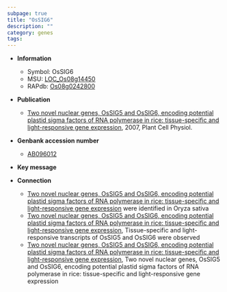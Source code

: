 ```yaml
---
subpage: true
title: "OsSIG6"
description: ""
category: genes
tags: 
---
```


* **Information**  
    + Symbol: OsSIG6  
    + MSU: [LOC_Os08g14450](http://rice.plantbiology.msu.edu/cgi-bin/ORF_infopage.cgi?orf=LOC_Os08g14450)  
    + RAPdb: [Os08g0242800](http://rapdb.dna.affrc.go.jp/viewer/gbrowse_details/irgsp1?name=Os08g0242800)  

* **Publication**  
    + [Two novel nuclear genes, OsSIG5 and OsSIG6, encoding potential plastid sigma factors of RNA polymerase in rice: tissue-specific and light-responsive gene expression](http://www.ncbi.nlm.nih.gov/pubmed?term=Two+novel+nuclear+genes,+OsSIG5+and+OsSIG6,+encoding+potential+plastid+sigma+factors+of+RNA+polymerase+in+rice:+tissue-specific+and+light-responsive+gene+expression%5BTitle%5D), 2007, Plant Cell Physiol.

* **Genbank accession number**  
    + [AB096012](http://www.ncbi.nlm.nih.gov/nuccore/AB096012)

* **Key message**  

* **Connection**  
    + [Two novel nuclear genes, OsSIG5 and OsSIG6, encoding potential plastid sigma factors of RNA polymerase in rice: tissue-specific and light-responsive gene expression](RNAP) were identified in Oryza sativa
    + [Two novel nuclear genes, OsSIG5 and OsSIG6, encoding potential plastid sigma factors of RNA polymerase in rice: tissue-specific and light-responsive gene expression](http://www.ncbi.nlm.nih.gov/pubmed?term=Two+novel+nuclear+genes,+OsSIG5+and+OsSIG6,+encoding+potential+plastid+sigma+factors+of+RNA+polymerase+in+rice:+tissue-specific+and+light-responsive+gene+expression%5BTitle%5D), Tissue-specific and light-responsive transcripts of OsSIG5 and OsSIG6 were observed
    + [Two novel nuclear genes, OsSIG5 and OsSIG6, encoding potential plastid sigma factors of RNA polymerase in rice: tissue-specific and light-responsive gene expression](http://www.ncbi.nlm.nih.gov/pubmed?term=Two+novel+nuclear+genes,+OsSIG5+and+OsSIG6,+encoding+potential+plastid+sigma+factors+of+RNA+polymerase+in+rice:+tissue-specific+and+light-responsive+gene+expression%5BTitle%5D), Two novel nuclear genes, OsSIG5 and OsSIG6, encoding potential plastid sigma factors of RNA polymerase in rice: tissue-specific and light-responsive gene expression



